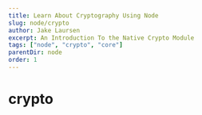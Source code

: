 ```yaml
---
title: Learn About Cryptography Using Node
slug: node/crypto
author: Jake Laursen
excerpt: An Introduction To the Native Crypto Module
tags: ["node", "crypto", "core"]
parentDir: node
order: 1
---
```


# crypto